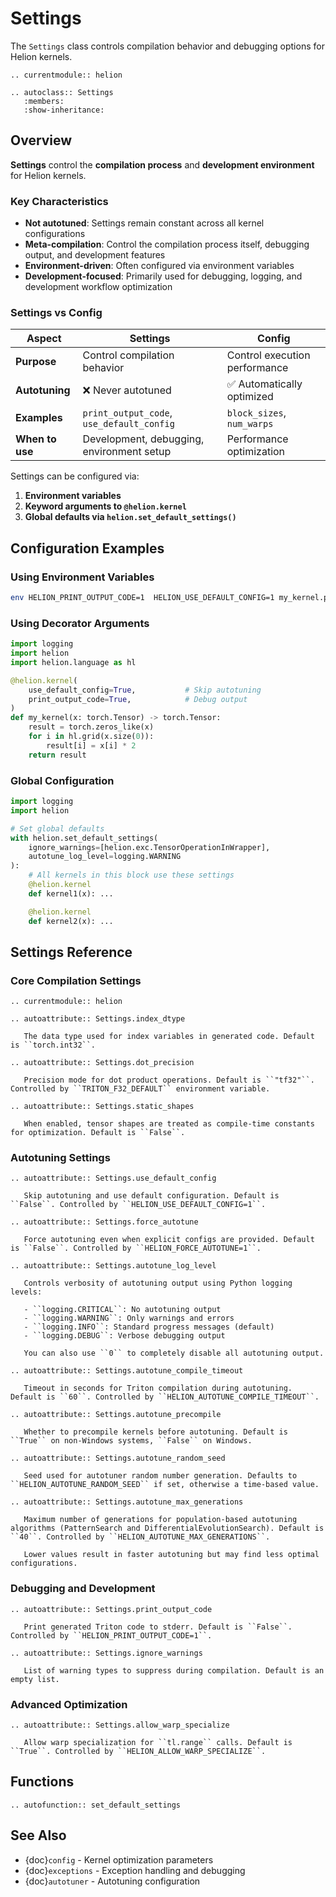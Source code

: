# Settings

The `Settings` class controls compilation behavior and debugging options for Helion kernels.

```{eval-rst}
.. currentmodule:: helion

.. autoclass:: Settings
   :members:
   :show-inheritance:
```

## Overview

**Settings** control the **compilation process** and **development environment** for Helion kernels.

### Key Characteristics

- **Not autotuned**: Settings remain constant across all kernel configurations
- **Meta-compilation**: Control the compilation process itself, debugging output, and development features
- **Environment-driven**: Often configured via environment variables
- **Development-focused**: Primarily used for debugging, logging, and development workflow optimization

### Settings vs Config

| Aspect | Settings | Config |
|--------|----------|--------|
| **Purpose** | Control compilation behavior | Control execution performance |
| **Autotuning** | ❌ Never autotuned | ✅ Automatically optimized |
| **Examples** | `print_output_code`, `use_default_config` | `block_sizes`, `num_warps` |
| **When to use** | Development, debugging, environment setup | Performance optimization |

Settings can be configured via:

1. **Environment variables**
2. **Keyword arguments to `@helion.kernel`**
3. **Global defaults via `helion.set_default_settings()`**

## Configuration Examples

### Using Environment Variables

```bash
env HELION_PRINT_OUTPUT_CODE=1  HELION_USE_DEFAULT_CONFIG=1 my_kernel.py
```

### Using Decorator Arguments

```python
import logging
import helion
import helion.language as hl

@helion.kernel(
    use_default_config=True,           # Skip autotuning
    print_output_code=True,            # Debug output
)
def my_kernel(x: torch.Tensor) -> torch.Tensor:
    result = torch.zeros_like(x)
    for i in hl.grid(x.size(0)):
        result[i] = x[i] * 2
    return result
```

### Global Configuration

```python
import logging
import helion

# Set global defaults
with helion.set_default_settings(
    ignore_warnings=[helion.exc.TensorOperationInWrapper],
    autotune_log_level=logging.WARNING
):
    # All kernels in this block use these settings
    @helion.kernel
    def kernel1(x): ...

    @helion.kernel
    def kernel2(x): ...
```

## Settings Reference

### Core Compilation Settings

```{eval-rst}
.. currentmodule:: helion

.. autoattribute:: Settings.index_dtype

   The data type used for index variables in generated code. Default is ``torch.int32``.

.. autoattribute:: Settings.dot_precision

   Precision mode for dot product operations. Default is ``"tf32"``. Controlled by ``TRITON_F32_DEFAULT`` environment variable.

.. autoattribute:: Settings.static_shapes

   When enabled, tensor shapes are treated as compile-time constants for optimization. Default is ``False``.
```

### Autotuning Settings

```{eval-rst}
.. autoattribute:: Settings.use_default_config

   Skip autotuning and use default configuration. Default is ``False``. Controlled by ``HELION_USE_DEFAULT_CONFIG=1``.

.. autoattribute:: Settings.force_autotune

   Force autotuning even when explicit configs are provided. Default is ``False``. Controlled by ``HELION_FORCE_AUTOTUNE=1``.

.. autoattribute:: Settings.autotune_log_level

   Controls verbosity of autotuning output using Python logging levels:

   - ``logging.CRITICAL``: No autotuning output
   - ``logging.WARNING``: Only warnings and errors
   - ``logging.INFO``: Standard progress messages (default)
   - ``logging.DEBUG``: Verbose debugging output

   You can also use ``0`` to completely disable all autotuning output.

.. autoattribute:: Settings.autotune_compile_timeout

   Timeout in seconds for Triton compilation during autotuning. Default is ``60``. Controlled by ``HELION_AUTOTUNE_COMPILE_TIMEOUT``.

.. autoattribute:: Settings.autotune_precompile

   Whether to precompile kernels before autotuning. Default is ``True`` on non-Windows systems, ``False`` on Windows.

.. autoattribute:: Settings.autotune_random_seed

   Seed used for autotuner random number generation. Defaults to ``HELION_AUTOTUNE_RANDOM_SEED`` if set, otherwise a time-based value.

.. autoattribute:: Settings.autotune_max_generations

   Maximum number of generations for population-based autotuning algorithms (PatternSearch and DifferentialEvolutionSearch). Default is ``40``. Controlled by ``HELION_AUTOTUNE_MAX_GENERATIONS``.

   Lower values result in faster autotuning but may find less optimal configurations.
```

### Debugging and Development

```{eval-rst}
.. autoattribute:: Settings.print_output_code

   Print generated Triton code to stderr. Default is ``False``. Controlled by ``HELION_PRINT_OUTPUT_CODE=1``.

.. autoattribute:: Settings.ignore_warnings

   List of warning types to suppress during compilation. Default is an empty list.
```

### Advanced Optimization

```{eval-rst}
.. autoattribute:: Settings.allow_warp_specialize

   Allow warp specialization for ``tl.range`` calls. Default is ``True``. Controlled by ``HELION_ALLOW_WARP_SPECIALIZE``.
```

## Functions

```{eval-rst}
.. autofunction:: set_default_settings
```

## See Also

- {doc}`config` - Kernel optimization parameters
- {doc}`exceptions` - Exception handling and debugging
- {doc}`autotuner` - Autotuning configuration
